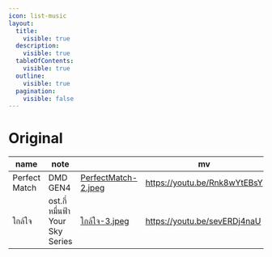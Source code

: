 ```yaml
---
icon: list-music
layout:
  title:
    visible: true
  description:
    visible: true
  tableOfContents:
    visible: true
  outline:
    visible: true
  pagination:
    visible: false
---
```


# Original

<table data-column-title-hidden data-view="cards"><thead><tr><th>name</th><th>note</th><th data-hidden data-card-cover data-type="files"></th><th data-hidden data-type="content-ref">mv</th><th data-hidden data-type="content-ref">streaming</th></tr></thead><tbody><tr><td>Perfect Match</td><td>DMD GEN4</td><td><a href=".gitbook/assets/PerfectMatch-2.jpeg">PerfectMatch-2.jpeg</a></td><td><a href="https://youtu.be/Rnk8wYtEBsY">https://youtu.be/Rnk8wYtEBsY</a></td><td><a href="https://lnkfi.re/PerfectMatchDmdGen4">https://lnkfi.re/PerfectMatchDmdGen4</a></td></tr><tr><td>ใกล้ใจ</td><td>ost.กี่หมื่นฟ้า Your Sky Series</td><td><a href=".gitbook/assets/ใกล้ใจ-3.jpeg">ใกล้ใจ-3.jpeg</a></td><td><a href="https://youtu.be/sevERDj4naU">https://youtu.be/sevERDj4naU</a></td><td><a href="https://lnkfi.re/GlaiJai">https://lnkfi.re/GlaiJai</a></td></tr></tbody></table>

